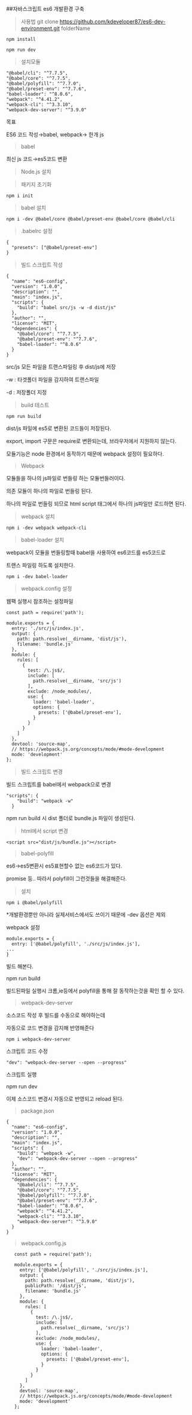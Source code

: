##자바스크립트 es6 개발환경 구축
> 사용법
git clone https://github.com/kdeveloper87/es6-dev-environment.git folderName

~~~
npm install
~~~
~~~
npm run dev
~~~


> 설치모듈

    "@babel/cli": "^7.7.5",
    "@babel/core": "^7.7.5",
    "@babel/polyfill": "^7.7.0",
    "@babel/preset-env": "^7.7.6",
    "babel-loader": "^8.0.6",
    "webpack": "^4.41.2",
    "webpack-cli": "^3.3.10",
    "webpack-dev-server": "^3.9.0"

목표

ES6 코드 작성→babel, webpack→ 한개 js

> babel

최신 js 코드→es5코드 변환

> Node.js 설치

> 패키지 초기화

    npm i init

> babel 설치

    npm i -dev @babel/core @babel/preset-env @babel/core @babel/cli

> .babelrc 설정

    {
      "presets": ["@babel/preset-env"]
    }

> 빌드 스크립트 작성

    {
      "name": "es6-config",
      "version": "1.0.0",
      "description": "",
      "main": "index.js",
      "scripts": {
        "build": "babel src/js -w -d dist/js"
      },
      "author": "",
      "license": "MIT",
      "dependencies": {
        "@babel/core": "^7.7.5",
        "@babel/preset-env": "^7.7.6",
        "babel-loader": "^8.0.6"
      }
    }

src/js 모든 파일을 트랜스파일링 후 dist/js에 저장

-w : 타겟폴더 파일을 감지하여 트랜스파일

-d : 저장폴더 지정

> build 테스트

    npm run build

dist/js 파일에 es5로 변환된 코드들이 저장된다.

 export, import 구문은 require로 변환되는데, 브라우저에서 지원하지 않는다.

모듈기능은 node 환경에서 동작하기 때문에 webpack 설정이 필요하다.

> Webpack

모듈들을 하나의 js파일로 번들링 하는 모듈번들러이다.

의존 모듈이 하나의 파일로 번들링 된다.

하나의 파일로 번들링 되므로 html script 태그에서 하나의 js파일만 로드하면 된다.

> webpack 설치

    npm i -dev webpack webpack-cli

> babel-loader 설치

webpack이 모듈을 번들링할때 babel을 사용하여 es6코드를 es5코드로

트랜스 파일링 하도록 설치한다.

    npm i -dev babel-loader

> webpack.config 설정

웹팩 실행시 참조하는 설정파일

    const path = require('path');
    
    module.exports = {
      entry: './src/js/index.js',
      output: {
        path: path.resolve(__dirname, 'dist/js'),
        filename: 'bundle.js'
      },
      module: {
        rules: [
          {
            test: /\.js$/,
            include: [
              path.resolve(__dirname, 'src/js')
            ],
            exclude: /node_modules/,
            use: {
              loader: 'babel-loader',
              options: {
                presets: ['@babel/preset-env'],
              }
            }
          }
        ]
      },
      devtool: 'source-map',
      // https://webpack.js.org/concepts/mode/#mode-development
      mode: 'development'
    };

> 빌드 스크립트 변경

빌드 스크립트를 babel에서 webpack으로 변경

    "scripts": {
        "build": "webpack -w"
      }

npm run build 시 dist 폴더로 bundle.js 파일이 생성된다.

> html에서 script 변경

    <script src="dist/js/bundle.js"></script>

> babel-polyfill

es6→es5변환시 es5표현할수 없는 es6코드가 있다.

promise 등.. 따라서 polyfill이 그런것들을 해결해준다.

> 설치

    npm i @babel/polyfill

*개발환경뿐만 아니라 실제서비스에서도 쓰이기 때문에 -dev 옵션은 제외

webpack 설정

    module.exports = {
      entry: ['@babel/polyfill', './src/js/index.js'],
    ...
    }

빌드 해본다.

npm run build

빌드된파일 실행시 크롬,ie등에서 polyfill을 통해 잘 동작하는것을 확인 할 수 있다.

> webpack-dev-server

소스코드 작성 후 빌드를 수동으로 해야하는데

자동으로 코드 변경을 감지해 반영해준다

    npm i webpack-dev-server

스크립트 코드 수정

    "dev": "webpack-dev-server --open --progress"

스크립트 실행

npm run dev 

이제 소스코드 변경시 자동으로 반영되고 reload 된다.

> package.json

    {
      "name": "es6-config",
      "version": "1.0.0",
      "description": "",
      "main": "index.js",
      "scripts": {
        "build": "webpack -w",
        "dev": "webpack-dev-server --open --progress"
      },
      "author": "",
      "license": "MIT",
      "dependencies": {
        "@babel/cli": "^7.7.5",
        "@babel/core": "^7.7.5",
        "@babel/polyfill": "^7.7.0",
        "@babel/preset-env": "^7.7.6",
        "babel-loader": "^8.0.6",
        "webpack": "^4.41.2",
        "webpack-cli": "^3.3.10",
        "webpack-dev-server": "^3.9.0"
      }
    }

> webpack.config.js
~~~
   const path = require('path');
   
   module.exports = {
     entry: ['@babel/polyfill', './src/js/index.js'],
     output: {
       path: path.resolve(__dirname, 'dist/js'),
       publicPath: '/dist/js',
       filename: 'bundle.js'
     },
     module: {
       rules: [
         {
           test: /\.js$/,
           include: [
             path.resolve(__dirname, 'src/js')
           ],
           exclude: /node_modules/,
           use: {
             loader: 'babel-loader',
             options: {
               presets: ['@babel/preset-env'],
             }
           }
         }
       ]
     },
     devtool: 'source-map',
     // https://webpack.js.org/concepts/mode/#mode-development
     mode: 'development'
   };
~~~
